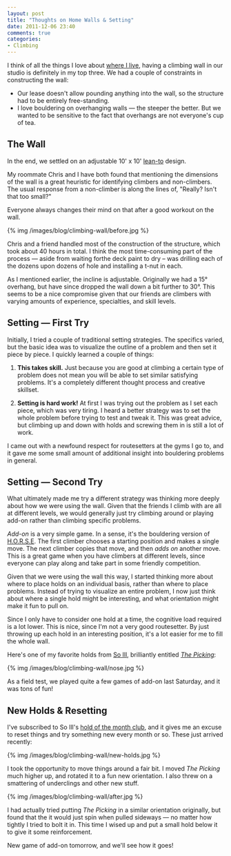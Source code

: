 ```yaml
---
layout: post
title: "Thoughts on Home Walls & Setting"
date: 2011-12-06 23:40
comments: true
categories: 
- Climbing
---
```


I think of all the things I love about [where I live](http://en.wikipedia.org/wiki/Wallingford,_Seattle),
having a climbing wall in our studio is definitely in my top three. We had a couple
of constraints in constructing the wall:

* Our lease doesn't allow pounding anything into the wall, so the structure had
  to be entirely free-standing.
* I love bouldering on overhanging walls — the steeper the better. But we wanted
  to be sensitive to the fact that overhangs are not everyone's cup of tea.

The Wall
--------
In the end, we settled on an adjustable 10' x 10' [lean-to](http://en.wikipedia.org/wiki/Lean-to)
design.

My roommate Chris and I have both found that mentioning the dimensions of the wall is a great
heuristic for identifying climbers and non-climbers. The usual response from a
non-climber is along the lines of, "Really? Isn't that too small?"

Everyone always changes their mind on that after a good workout on the wall.

{% img /images/blog/climbing-wall/before.jpg %}

Chris and a friend handled most of the construction of the structure, which took
about 40 hours in total. I think the most time-consuming part of the process —
aside from waiting forthe deck paint to dry – was drilling each of the dozens upon
dozens of hole and installing a t-nut in each.

As I mentioned earlier, the incline is adjustable. Originally we had a 15°
overhang, but have since dropped the wall down a bit further to 30°. This seems
to be a nice compromise given that our friends are climbers with varying amounts
of experience, specialties, and skill levels.

Setting — First Try
-------------------
Initially, I tried a couple of traditional setting strategies. The specifics
varied, but the basic idea was to visualize the outline of a problem and then
set it piece by piece. I quickly learned a couple of things:

1. **This takes skill.** Just because you are good at climbing a certain type of
   problem does not mean you will be able to set similar satisfying problems.
   It's a completely different thought process and creative skillset.

2. **Setting is hard work!** At first I was trying out the problem as I set each
   piece, which was very tiring. I heard a better strategy was to set the whole
   problem before trying to test and tweak it. This was great advice, but
   climbing up and down with holds and screwing them in is still a lot of work.

I came out with a newfound respect for routesetters at the gyms I
go to, and it gave me some small amount of additional insight into bouldering
problems in general.

Setting — Second Try
--------------------
What ultimately made me try a different strategy was thinking more deeply about
how we were using the wall. Given that the friends I climb with are all at
different levels, we would generally just try climbing around or playing add-on
rather than climbing specific problems.

*Add-on* is a very simple game. In a sense, it's the bouldering version of
[H.O.R.S.E](http://en.wikipedia.org/wiki/Variations_of_basketball#H-O-R-S-E).
The first climber chooses a starting position and makes a single move. The next
climber copies that move, and then *adds on* another move. This is a great game
when you have climbers at different levels, since everyone can play along and
take part in some friendly competition.

Given that we were using the wall this way, I started thinking more about where
to place holds on an individual basis, rather than where to place problems.
Instead of trying to visualize an entire problem, I now just think about where a
single hold might be interesting, and what orientation might make it fun to pull
on.

Since I only have to consider one hold at a time, the cognitive load required is
a lot lower. This is nice, since I'm not a very good routesetter. By just
throwing up each hold in an interesting position, it's a lot easier for me to
fill the whole wall.

Here's one of my favorite holds from [So Ill](http://www.soillholds.com/), 
brilliantly entitled *[The Picking](http://www.soillholds.com/the-picking-jug)*:

{% img /images/blog/climbing-wall/nose.jpg %}

As a field test, we played quite a few games of add-on last Saturday, and it was
tons of fun!

New Holds & Resetting
---------------------
I've subscribed to So Ill's [hold of the month club](http://www.soillholds.com/sick-kit-club-monthly),
and it gives me an excuse to reset things and try something new every month or so.
These just arrived recently:

{% img /images/blog/climbing-wall/new-holds.jpg %}

I took the opportunity to move things around a fair bit. I moved *The Picking*
much higher up, and rotated it to a fun new orientation. I also threw on a
smattering of underclings and other new stuff.

{% img /images/blog/climbing-wall/after.jpg %}

I had actually tried putting *The Picking* in a similar orientation originally,
but found that the it would just spin when pulled sideways — no matter
how tightly I tried to bolt it in. This time I wised up and put a small hold
below it to give it some reinforcement.

New game of add-on tomorrow, and we'll see how it goes!
